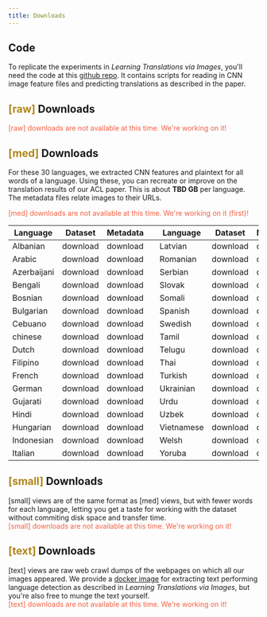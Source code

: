```yaml
---
title: Downloads
---
```


## Code

To replicate the experiments in _Learning Translations via Images_, you'll need the code at this [github repo](#).
It contains  scripts for reading in CNN image feature files and predicting translations as described in the paper.

## **<span style="color:#B08519">[raw]</span>** Downloads

<span style="color:#f45f42">[raw] downloads are not available at this time. We're working on it!</span>

## **<span style="color:#B08519">[med]</span>** Downloads

For these 30 languages, we extracted CNN features and plaintext for all words of a language. Using these, you can recreate or improve on the translation results of our ACL paper. This is about **TBD GB** per language.
The metadata files relate images to their URLs.

<span style="color:#f45f42">[med] downloads are not available at this time. We're working on it (first)!</span>


<!--| Language      |  Dataset      |  Metadata  |          | Language      |  Dataset      |  Metadata  |     
| ------------- | ------------- | ---------- | ---- | ------------- | ------------- | ---------- |        
| Albanian | [download](#)  | [download](#) |          | Latvian | [download](#)  | [download](#) |    
| Arabic | [download](#)  | [download](#) |            | Romanian | [download](#)  | [download](#) |    
| Azerbaijani | [download](#)  | [download](#) |       | Serbian | [download](#)  | [download](#) |     
| Bengali | [download](#)  | [download](#) |           | Slovak | [download](#)  | [download](#) |      
| Bosnian | [download](#)  | [download](#) |           | Somali | [download](#)  | [download](#) |      
| Bulgarian | [download](#)  | [download](#) |         | Spanish | [download](#)  | [download](#) |     
| Cebuano | [download](#)  | [download](#) |           | Swedish | [download](#)  | [download](#) |     
| chinese | [download](#)  | [download](#) |           | Tamil | [download](#)  | [download](#) |       
| Dutch | [download](#)  | [download](#) |             | Telugu | [download](#)  | [download](#) |      
| Filipino | [download](#)  | [download](#) |          | Thai | [download](#)  | [download](#) |    
| French | [download](#)  | [download](#) |            | Turkish | [download](#)  | [download](#) |      
| German | [download](#)  | [download](#) |            | Ukrainian | [download](#)  | [download](#) |    
| Gujarati | [download](#)  | [download](#) |          | Urdu | [download](#)  | [download](#) |         
| Hindi | [download](#)  | [download](#) |             | Uzbek | [download](#)  | [download](#) |        
| Hungarian | [download](#)  | [download](#) |         | Vietnamese | [download](#)  | [download](#) |   
| Indonesian | [download](#)  | [download](#) |        | Welsh | [download](#)  | [download](#) |        
| Italian | [download](#)  | [download](#) |           | Yoruba | [download](#)  | [download](#) |  
-->

| Language      |  Dataset      |  Metadata  |          | Language      |  Dataset      |  Metadata  |     
| ------------- | ------------- | ---------- | ---- | ------------- | ------------- | ---------- |        
| Albanian | download  | download |          | Latvian | download  | download |    
| Arabic | download  | download |            | Romanian | download  | download |    
| Azerbaijani | download  | download |       | Serbian | download  | download |     
| Bengali | download  | download |           | Slovak | download  | download |      
| Bosnian | download  | download |           | Somali | download  | download |      
| Bulgarian | download  | download |         | Spanish | download  | download |     
| Cebuano | download  | download |           | Swedish | download  | download |     
| chinese | download  | download |           | Tamil | download  | download |       
| Dutch | download  | download |             | Telugu | download  | download |      
| Filipino | download  | download |          | Thai | download  | download |    
| French | download  | download |            | Turkish | download  | download |      
| German | download  | download |            | Ukrainian | download  | download |    
| Gujarati | download  | download |          | Urdu | download  | download |         
| Hindi | download  | download |             | Uzbek | download  | download |        
| Hungarian | download  | download |         | Vietnamese | download  | download |   
| Indonesian | download  | download |        | Welsh | download  | download |        
| Italian | download  | download |           | Yoruba | download  | download |  




## **<span style="color:#B08519">[small]</span>** Downloads

[small] views are of the same format as [med] views, but with fewer words for each language, letting you get a taste for working with the dataset without commiting disk space and transfer time. 
<br>
<span style="color:#f45f42">[small] downloads are not available at this time. We're working on it!</span>

## **<span style="color:#B08519">[text]</span>** Downloads

[text] views are raw web crawl dumps of the webpages on which all our images appeared.
We provide a [docker image](#) for extracting text performing language detection as described in _Learning Translations via Images_, but you're also free to munge the text yourself. 
<br>
<span style="color:#f45f42">[text] downloads are not available at this time. We're working on it!</span>

